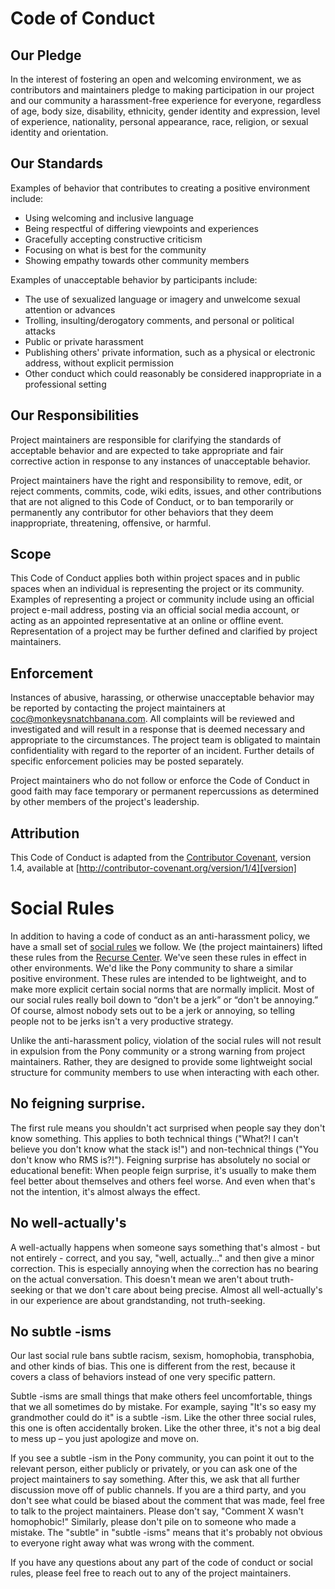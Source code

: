 # Code of Conduct

## Our Pledge

In the interest of fostering an open and welcoming environment, we as contributors and maintainers pledge to making participation in our project and our community a harassment-free experience for everyone, regardless of age, body size, disability, ethnicity, gender identity and expression, level of experience, nationality, personal appearance, race, religion, or sexual identity and orientation.

## Our Standards

Examples of behavior that contributes to creating a positive environment include:

* Using welcoming and inclusive language
* Being respectful of differing viewpoints and experiences
* Gracefully accepting constructive criticism
* Focusing on what is best for the community
* Showing empathy towards other community members

Examples of unacceptable behavior by participants include:

* The use of sexualized language or imagery and unwelcome sexual attention or advances
* Trolling, insulting/derogatory comments, and personal or political attacks
* Public or private harassment
* Publishing others' private information, such as a physical or electronic address, without explicit permission
* Other conduct which could reasonably be considered inappropriate in a professional setting

## Our Responsibilities

Project maintainers are responsible for clarifying the standards of acceptable behavior and are expected to take appropriate and fair corrective action in response to any instances of unacceptable behavior.

Project maintainers have the right and responsibility to remove, edit, or reject comments, commits, code, wiki edits, issues, and other contributions that are not aligned to this Code of Conduct, or to ban temporarily or permanently any contributor for other behaviors that they deem inappropriate, threatening, offensive, or harmful.

## Scope

This Code of Conduct applies both within project spaces and in public spaces when an individual is representing the project or its community. Examples of representing a project or community include using an official project e-mail address, posting via an official social media account, or acting as an appointed representative at an online or offline event. Representation of a project may be further defined and clarified by project maintainers.

## Enforcement

Instances of abusive, harassing, or otherwise unacceptable behavior may be reported by contacting the project maintainers at coc@monkeysnatchbanana.com. All complaints will be reviewed and investigated and will result in a response that is deemed necessary and appropriate to the circumstances. The project team is obligated to maintain confidentiality with regard to the reporter of an incident. Further details of specific enforcement policies may be posted separately.

Project maintainers who do not follow or enforce the Code of Conduct in good faith may face temporary or permanent repercussions as determined by other members of the project's leadership.

## Attribution

This Code of Conduct is adapted from the [Contributor Covenant][homepage], version 1.4, available at [http://contributor-covenant.org/version/1/4][version]

[homepage]: http://contributor-covenant.org
[version]: http://contributor-covenant.org/version/1/4/

# Social Rules

In addition to having a code of conduct as an anti-harassment policy, we have a small set of [social rules](https://www.recurse.com/manual#sub-sec-social-rules) we follow. We (the project maintainers) lifted these rules from the [Recurse Center](https://www.recurse.com). We've seen these rules in effect in other environments. We'd like the Pony community to share a similar positive environment. These rules are intended to be lightweight, and to make more explicit certain social norms that are normally implicit. Most of our social rules really boil down to “don't be a jerk” or “don't be annoying.” Of course, almost nobody sets out to be a jerk or annoying, so telling people not to be jerks isn't a very productive strategy.

Unlike the anti-harassment policy, violation of the social rules will not result in expulsion from the Pony community or a strong warning from project maintainers. Rather, they are designed to provide some lightweight social structure for community members to use when interacting with each other.

## No feigning surprise.

The first rule means you shouldn't act surprised when people say they don't know something. This applies to both technical things ("What?! I can't believe you don't know what the stack is!") and non-technical things ("You don't know who RMS is?!"). Feigning surprise has absolutely no social or educational benefit: When people feign surprise, it's usually to make them feel better about themselves and others feel worse. And even when that's not the intention, it's almost always the effect.

## No well-actually's

A well-actually happens when someone says something that's almost - but not entirely - correct, and you say, "well, actually…" and then give a minor correction. This is especially annoying when the correction has no bearing on the actual conversation. This doesn't mean we aren't about truth-seeking or that we don't care about being precise. Almost all well-actually's in our experience are about grandstanding, not truth-seeking.

## No subtle -isms

Our last social rule bans subtle racism, sexism, homophobia, transphobia, and other kinds of bias. This one is different from the rest, because it covers a class of behaviors instead of one very specific pattern.

Subtle -isms are small things that make others feel uncomfortable, things that we all sometimes do by mistake. For example, saying "It's so easy my grandmother could do it" is a subtle -ism. Like the other three social rules, this one is often accidentally broken. Like the other three, it's not a big deal to mess up – you just apologize and move on.

If you see a subtle -ism in the Pony community, you can point it out to the relevant person, either publicly or privately, or you can ask one of the project maintainers to say something. After this, we ask that all further discussion move off of public channels. If you are a third party, and you don't see what could be biased about the comment that was made, feel free to talk to the project maintainers. Please don't say, "Comment X wasn't homophobic!" Similarly, please don't pile on to someone who made a mistake. The "subtle" in "subtle -isms" means that it's probably not obvious to everyone right away what was wrong with the comment.

If you have any questions about any part of the code of conduct or social rules, please feel free to reach out to any of the project maintainers.
